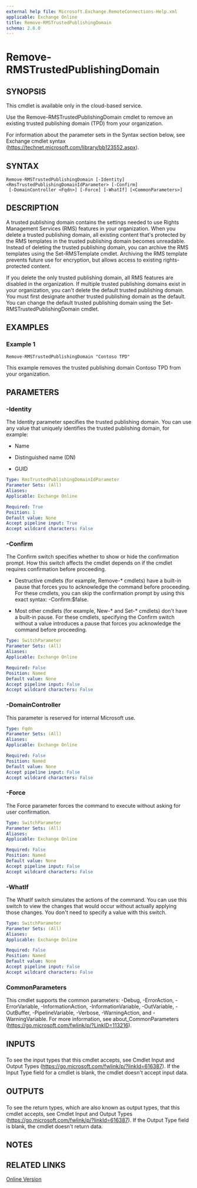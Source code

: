 ```yaml
---
external help file: Microsoft.Exchange.RemoteConnections-Help.xml
applicable: Exchange Online
title: Remove-RMSTrustedPublishingDomain
schema: 2.0.0
---
```


# Remove-RMSTrustedPublishingDomain

## SYNOPSIS
This cmdlet is available only in the cloud-based service.

Use the Remove-RMSTrustedPublishingDomain cmdlet to remove an existing trusted publishing domain (TPD) from your organization.

For information about the parameter sets in the Syntax section below, see Exchange cmdlet syntax (https://technet.microsoft.com/library/bb123552.aspx).

## SYNTAX

```
Remove-RMSTrustedPublishingDomain [-Identity] <RmsTrustedPublishingDomainIdParameter> [-Confirm]
 [-DomainController <Fqdn>] [-Force] [-WhatIf] [<CommonParameters>]
```

## DESCRIPTION
A trusted publishing domain contains the settings needed to use Rights Management Services (RMS) features in your organization. When you delete a trusted publishing domain, all existing content that's protected by the RMS templates in the trusted publishing domain becomes unreadable. Instead of deleting the trusted publishing domain, you can archive the RMS templates using the Set-RMSTemplate cmdlet. Archiving the RMS template prevents future use for encryption, but allows access to existing rights-protected content.

If you delete the only trusted publishing domain, all RMS features are disabled in the organization. If multiple trusted publishing domains exist in your organization, you can't delete the default trusted publishing domain. You must first designate another trusted publishing domain as the default. You can change the default trusted publishing domain using the Set-RMSTrustedPublishingDomain cmdlet.

## EXAMPLES

### Example 1
```
Remove-RMSTrustedPublishingDomain "Contoso TPD"
```

This example removes the trusted publishing domain Contoso TPD from your organization.

## PARAMETERS

### -Identity
The Identity parameter specifies the trusted publishing domain. You can use any value that uniquely identifies the trusted publishing domain, for example:

- Name

- Distinguished name (DN)

- GUID

```yaml
Type: RmsTrustedPublishingDomainIdParameter
Parameter Sets: (All)
Aliases:
Applicable: Exchange Online

Required: True
Position: 1
Default value: None
Accept pipeline input: True
Accept wildcard characters: False
```

### -Confirm
The Confirm switch specifies whether to show or hide the confirmation prompt. How this switch affects the cmdlet depends on if the cmdlet requires confirmation before proceeding.

- Destructive cmdlets (for example, Remove-\* cmdlets) have a built-in pause that forces you to acknowledge the command before proceeding. For these cmdlets, you can skip the confirmation prompt by using this exact syntax: -Confirm:$false.

- Most other cmdlets (for example, New-\* and Set-\* cmdlets) don't have a built-in pause. For these cmdlets, specifying the Confirm switch without a value introduces a pause that forces you acknowledge the command before proceeding.

```yaml
Type: SwitchParameter
Parameter Sets: (All)
Aliases:
Applicable: Exchange Online

Required: False
Position: Named
Default value: None
Accept pipeline input: False
Accept wildcard characters: False
```

### -DomainController
This parameter is reserved for internal Microsoft use.

```yaml
Type: Fqdn
Parameter Sets: (All)
Aliases:
Applicable: Exchange Online

Required: False
Position: Named
Default value: None
Accept pipeline input: False
Accept wildcard characters: False
```

### -Force
The Force parameter forces the command to execute without asking for user confirmation.

```yaml
Type: SwitchParameter
Parameter Sets: (All)
Aliases:
Applicable: Exchange Online

Required: False
Position: Named
Default value: None
Accept pipeline input: False
Accept wildcard characters: False
```

### -WhatIf
The WhatIf switch simulates the actions of the command. You can use this switch to view the changes that would occur without actually applying those changes. You don't need to specify a value with this switch.

```yaml
Type: SwitchParameter
Parameter Sets: (All)
Aliases:
Applicable: Exchange Online

Required: False
Position: Named
Default value: None
Accept pipeline input: False
Accept wildcard characters: False
```

### CommonParameters
This cmdlet supports the common parameters: -Debug, -ErrorAction, -ErrorVariable, -InformationAction, -InformationVariable, -OutVariable, -OutBuffer, -PipelineVariable, -Verbose, -WarningAction, and -WarningVariable. For more information, see about_CommonParameters (https://go.microsoft.com/fwlink/p/?LinkID=113216).

## INPUTS

###  
To see the input types that this cmdlet accepts, see Cmdlet Input and Output Types (https://go.microsoft.com/fwlink/p/?linkId=616387). If the Input Type field for a cmdlet is blank, the cmdlet doesn't accept input data.

## OUTPUTS

###  
To see the return types, which are also known as output types, that this cmdlet accepts, see Cmdlet Input and Output Types (https://go.microsoft.com/fwlink/p/?linkId=616387). If the Output Type field is blank, the cmdlet doesn't return data.

## NOTES

## RELATED LINKS

[Online Version](https://technet.microsoft.com/library/778b4b91-0079-462b-b58d-3b3507ed8f69.aspx)

